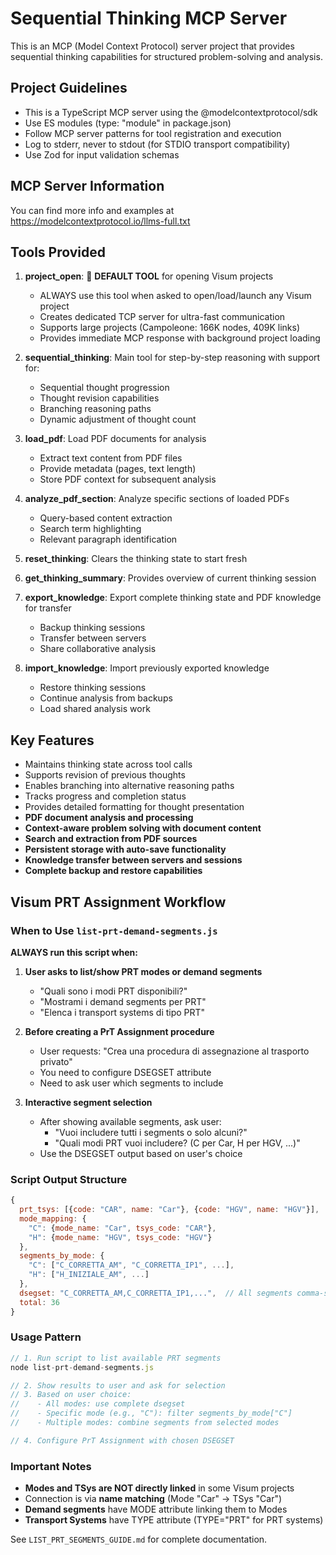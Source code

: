 <!-- Use this file to provide workspace-specific custom instructions to Copilot. For more details, visit https://code.visualstudio.com/docs/copilot/copilot-customization#_use-a-githubcopilotinstructionsmd-file -->

# Sequential Thinking MCP Server

This is an MCP (Model Context Protocol) server project that provides sequential thinking capabilities for structured problem-solving and analysis.

## Project Guidelines

- This is a TypeScript MCP server using the @modelcontextprotocol/sdk
- Use ES modules (type: "module" in package.json)
- Follow MCP server patterns for tool registration and execution
- Log to stderr, never to stdout (for STDIO transport compatibility)
- Use Zod for input validation schemas

## MCP Server Information

You can find more info and examples at https://modelcontextprotocol.io/llms-full.txt

## Tools Provided

1. **project_open**: 🚀 **DEFAULT TOOL** for opening Visum projects
   - ALWAYS use this tool when asked to open/load/launch any Visum project
   - Creates dedicated TCP server for ultra-fast communication
   - Supports large projects (Campoleone: 166K nodes, 409K links)
   - Provides immediate MCP response with background project loading

2. **sequential_thinking**: Main tool for step-by-step reasoning with support for:
   - Sequential thought progression
   - Thought revision capabilities
   - Branching reasoning paths
   - Dynamic adjustment of thought count
   
3. **load_pdf**: Load PDF documents for analysis
   - Extract text content from PDF files
   - Provide metadata (pages, text length)
   - Store PDF context for subsequent analysis
   
3. **analyze_pdf_section**: Analyze specific sections of loaded PDFs
   - Query-based content extraction
   - Search term highlighting
   - Relevant paragraph identification
   
4. **reset_thinking**: Clears the thinking state to start fresh

5. **get_thinking_summary**: Provides overview of current thinking session

6. **export_knowledge**: Export complete thinking state and PDF knowledge for transfer
   - Backup thinking sessions
   - Transfer between servers
   - Share collaborative analysis

7. **import_knowledge**: Import previously exported knowledge
   - Restore thinking sessions
   - Continue analysis from backups
   - Load shared analysis work

## Key Features

- Maintains thinking state across tool calls
- Supports revision of previous thoughts
- Enables branching into alternative reasoning paths
- Tracks progress and completion status
- Provides detailed formatting for thought presentation
- **PDF document analysis and processing**
- **Context-aware problem solving with document content**
- **Search and extraction from PDF sources**
- **Persistent storage with auto-save functionality**
- **Knowledge transfer between servers and sessions**
- **Complete backup and restore capabilities**

## Visum PRT Assignment Workflow

### When to Use `list-prt-demand-segments.js`

**ALWAYS run this script when:**

1. **User asks to list/show PRT modes or demand segments**
   - "Quali sono i modi PRT disponibili?"
   - "Mostrami i demand segments per PRT"
   - "Elenca i transport systems di tipo PRT"

2. **Before creating a PrT Assignment procedure**
   - User requests: "Crea una procedura di assegnazione al trasporto privato"
   - You need to configure DSEGSET attribute
   - Need to ask user which segments to include

3. **Interactive segment selection**
   - After showing available segments, ask user:
     - "Vuoi includere tutti i segments o solo alcuni?"
     - "Quali modi PRT vuoi includere? (C per Car, H per HGV, ...)"
   - Use the DSEGSET output based on user's choice

### Script Output Structure

```javascript
{
  prt_tsys: [{code: "CAR", name: "Car"}, {code: "HGV", name: "HGV"}],
  mode_mapping: {
    "C": {mode_name: "Car", tsys_code: "CAR"},
    "H": {mode_name: "HGV", tsys_code: "HGV"}
  },
  segments_by_mode: {
    "C": ["C_CORRETTA_AM", "C_CORRETTA_IP1", ...],
    "H": ["H_INIZIALE_AM", ...]
  },
  dsegset: "C_CORRETTA_AM,C_CORRETTA_IP1,...",  // All segments comma-separated
  total: 36
}
```

### Usage Pattern

```javascript
// 1. Run script to list available PRT segments
node list-prt-demand-segments.js

// 2. Show results to user and ask for selection
// 3. Based on user choice:
//    - All modes: use complete dsegset
//    - Specific mode (e.g., "C"): filter segments_by_mode["C"]
//    - Multiple modes: combine segments from selected modes

// 4. Configure PrT Assignment with chosen DSEGSET
```

### Important Notes

- **Modes and TSys are NOT directly linked** in some Visum projects
- Connection is via **name matching** (Mode "Car" → TSys "Car")
- **Demand segments** have MODE attribute linking them to Modes
- **Transport Systems** have TYPE attribute (TYPE="PRT" for PRT systems)

See `LIST_PRT_SEGMENTS_GUIDE.md` for complete documentation.
